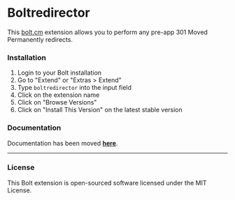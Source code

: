 Boltredirector
======================

This [bolt.cm](https://bolt.cm/) extension allows you to perform any pre-app 301 Moved Permanently redirects.

### Installation
1. Login to your Bolt installation
2. Go to "Extend" or "Extras > Extend"
3. Type `boltredirector` into the input field
4. Click on the extension name
5. Click on "Browse Versions"
6. Click on "Install This Version" on the latest stable version

### Documentation

Documentation has been moved **[here](https://github.com/foundrycode/boltredirector/wiki)**.

- - -

### License

This Bolt extension is open-sourced software licensed under the MIT License.
